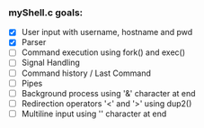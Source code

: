 ### myShell.c goals:
- [X] User input with username, hostname and pwd
- [X] Parser
- [ ] Command execution using fork() and exec()
- [ ] Signal Handling
- [ ] Command history / Last Command
- [ ] Pipes
- [ ] Background process using '&' character at end
- [ ] Redirection operators '<' and '>' using dup2()
- [ ] Multiline input using '\' character at end
